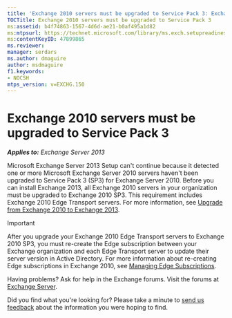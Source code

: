 ```yaml
---
title: 'Exchange 2010 servers must be upgraded to Service Pack 3: Exchange 2013 Help'
TOCTitle: Exchange 2010 servers must be upgraded to Service Pack 3
ms:assetid: b4f74863-1567-4d6d-ae21-b0af495a1d82
ms:mtpsurl: https://technet.microsoft.com/library/ms.exch.setupreadiness.e15e14coexistenceminversionrequirement(v=EXCHG.150)
ms:contentKeyID: 47899865
ms.reviewer: 
manager: serdars
ms.author: dmaguire
author: msdmaguire
f1.keywords:
- NOCSH
mtps_version: v=EXCHG.150
---
```


# Exchange 2010 servers must be upgraded to Service Pack 3

_**Applies to:** Exchange Server 2013_

Microsoft Exchange Server 2013 Setup can't continue because it detected one or more Microsoft Exchange Server 2010 servers haven't been upgraded to Service Pack 3 (SP3) for Exchange Server 2010. Before you can install Exchange 2013, all Exchange 2010 servers in your organization must be upgraded to Exchange 2010 SP3. This requirement includes Exchange 2010 Edge Transport servers. For more information, see [Upgrade from Exchange 2010 to Exchange 2013](upgrade-from-exchange-2010-to-exchange-2013-exchange-2013-help.md).

> [!IMPORTANT]
> After you upgrade your Exchange 2010 Edge Transport servers to Exchange 2010 SP3, you must re-create the Edge subscription between your Exchange organization and each Edge Transport server to update their server version in Active Directory. For more information about re-creating Edge subscriptions in Exchange 2010, see <A href="https://docs.microsoft.com/previous-versions/office/exchange-server-2010/bb124096(v=exchg.141)">Managing Edge Subscriptions</A>.

Having problems? Ask for help in the Exchange forums. Visit the forums at [Exchange Server](https://social.technet.microsoft.com/forums/office/home?category=exchangeserver).

Did you find what you're looking for? Please take a minute to [send us feedback](mailto:exsetuphelpfeedback@microsoft.com?subject=exchange%202013%20setup%20help%20feedback) about the information you were hoping to find.
